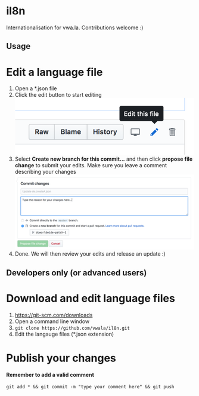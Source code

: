# il8n
Internationalisation for vwa.la. Contributions welcome :)

Usage
--------

# Edit a language file

1. Open a *.json file 
2. Click the edit button to start editing ![Click the edit button to start editing](docs/screen-edit-file.png?raw=true "Click the edit button to start editing")
3. Select **Create new branch for this commit...** and then click **propose file change** to submit your edits. Make sure you leave a comment describing your changes ![Click save changes to submit your edits](docs/screen-save-changes.png?raw=true "Click save changes to submit your edits")
4. Done. We will then review your edits and release an update :)


Developers only (or advanced users)
--------

# Download and edit language files

1. https://git-scm.com/downloads
2. Open a command line window 
3. `git clone https://github.com/vwala/il8n.git`
4. Edit the langauge files (*.json extension)

# Publish your changes

**Remember to add a valid comment**

`git add * && git commit -m "type your comment here" && git push`
